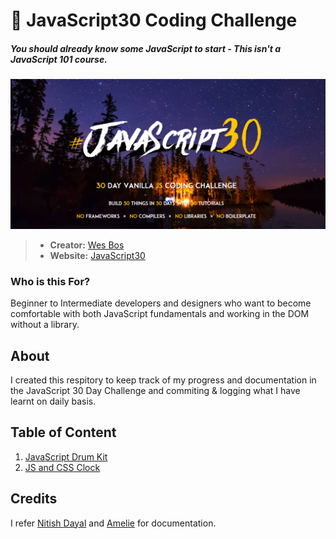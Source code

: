 # 🍦 JavaScript30 Coding Challenge
##### You should already know some JavaScript to start - This isn't a JavaScript 101 course.
![JavaScript30](./The%2030%20Projects/images/JavaScript30.PNG)

> - **Creator:** [Wes Bos](https://github.com/wesbos)
> - **Website:** [JavaScript30](https://javascript30.com/)

### Who is this For?
Beginner to Intermediate developers and designers who want to become comfortable with both JavaScript fundamentals and working in the DOM without a library.

## About
I created this respitory to keep track of my progress and documentation in the JavaScript 30 Day Challenge and commiting & logging what I have learnt on daily basis.


## Table of Content

1. [JavaScript Drum Kit](https://github.com/Mitzelldone/JavaScript30/tree/main/01%20-%20JavaScript%20Drum%20Kit)
2. [JS and CSS Clock](https://github.com/Mitzelldone/JavaScript30/tree/main/The%2030%20Projects/02%20-%20JS%20and%20CSS%20Clock)

## Credits
I refer [Nitish Dayal](https://github.com/nitishdayal/JavaScript30) and [Amelie](https://github.com/amelieyeh/JS30) for documentation.
